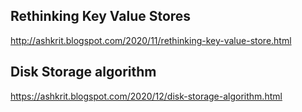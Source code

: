## Rethinking Key Value Stores 
http://ashkrit.blogspot.com/2020/11/rethinking-key-value-store.html

## Disk Storage algorithm
https://ashkrit.blogspot.com/2020/12/disk-storage-algorithm.html